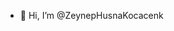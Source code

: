 - 👋 Hi, I’m @ZeynepHusnaKocacenk


<!---
ZeynepHusnaKocacenk/ZeynepHusnaKocacenk is a ✨ special ✨ repository because its `README.md` (this file) appears on your GitHub profile.
You can click the Preview link to take a look at your changes.
--->
